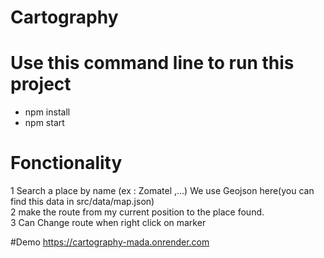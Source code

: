 # Cartography

# Use this command line to run this project  
* npm install  
* npm start  

# Fonctionality  
1 Search a place by name (ex : Zomatel ,...) We use  Geojson here(you can find this data in  src/data/map.json)  
2 make the route from my current position to the place found.  
3 Can Change route when right click on marker 

#Demo 
https://cartography-mada.onrender.com
